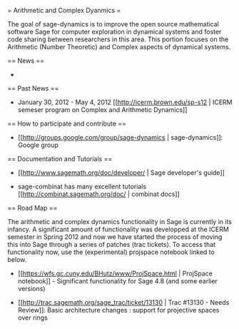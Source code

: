 = Arithmetic and Complex Dyanmics =

The goal of sage-dynamics is to improve the open source mathematical software Sage for computer exploration in dynamical systems and foster code sharing between researchers in this area. This portion focuses on the Arithmetic (Number Theoretic) and Complex aspects of dynamical systems.

== News ==

 * 

== Past News ==

 * January 30, 2012 - May 4, 2012 [[http://icerm.brown.edu/sp-s12 | ICERM semeser program on Complex and Arithmetic Dynamics]]

== How to participate and contribute ==

 * [[http://groups.google.com/group/sage-dynamics | sage-dynamics]]: Google group

== Documentation and Tutorials ==

 * [[http://www.sagemath.org/doc/developer/ | Sage developer's guide]]
 
 * sage-combinat has many excellent tutorials [[http://combinat.sagemath.org/doc/ | combinat docs]]

== Road Map ==

The arithmetic and complex dynamics functionality in Sage is currently in its infancy. A significant amount of functionality was developped at the ICERM semester in Spring 2012 and now we have started the process of moving this into Sage through a series of patches (trac tickets). To access that functionality now, use the (experimental) projspace notebook linked to below.

 * [[https://wfs.gc.cuny.edu/BHutz/www/ProjSpace.html | ProjSpace notebook]] - Significant functionality for Sage 4.8 (and some earlier versions)

 * [[http://trac.sagemath.org/sage_trac/ticket/13130 | Trac #13130 - Needs Review]]: Basic architecture changes : support for projective spaces over rings
